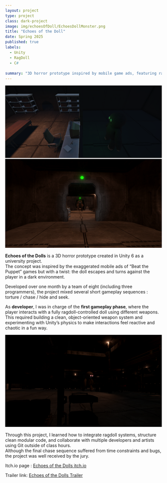 ```yaml
---
layout: project
type: project
class: dark-project
image: img/echoesOfDoll/EchoesDollMonster.png
title: "Echoes of the Doll"
date: Spring 2025
published: true
labels:
  - Unity
  - RagDoll
  - C#
  
summary: "3D horror prototype inspired by mobile game ads, featuring ragdoll physics and multi-phase gameplay."
---
```


<img class="project-image" src="../img/echoesOfDoll/EchoesDollMonster.png" alt="Echoes of the Doll screenshot">
<img class="project-image" src="../img/echoesOfDoll/EchoesDollChase.png" alt="Echoes of the Doll screenshot">

**Echoes of the Dolls** is a 3D horror prototype created in Unity 6 as a university project.  
The concept was inspired by the exaggerated mobile ads of “Beat the Puppet” games but with a twist: the doll escapes and turns against the player in a dark environment.

Developed over one month by a team of eight (including three programmers), the project mixed several short gameplay sequences : torture / chase / hide and seek.

As **developer**, I was in charge of the **first gameplay phase**, where the player interacts with a fully ragdoll-controlled doll using different weapons.  
This required building a clean, object-oriented weapon system and experimenting with Unity’s physics to make interactions feel reactive and chaotic in a fun way.

<img class="project-image" src="../img/echoesOfDoll/EchoesDollSeek.png" alt="Echoes of the Doll screenshot">


Through this project, I learned how to integrate ragdoll systems, structure clean modular code, and collaborate with multiple developers and artists using Git outside of class hours.  
Although the final chase sequence suffered from time constraints and bugs, the project was well received by the jury.

Itch.io page : <a href="https://ceaura.itch.io/echoes-of-the-doll">Echoes of the Dolls itch.io</a>

Trailer link: <a href="https://www.youtube.com/watch?v=6ZDrD4WmJgY">Echoes of the Dolls Trailer</a>

